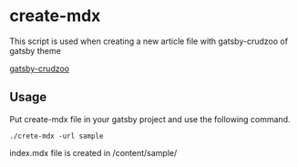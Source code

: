 # create-mdx

This script is used when creating a new article file with gatsby-crudzoo of gatsby theme

[gatsby-crudzoo](https://github.com/Hidekazoo/gatsby-crudzoo)

## Usage

Put create-mdx file in your gatsby project and use the following command.

```
./crete-mdx -url sample
```

index.mdx file is created in /content/sample/

